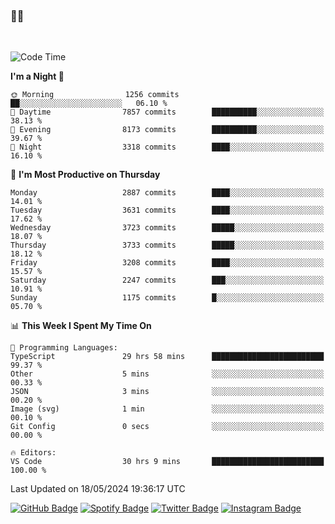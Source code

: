 ### 🤙🍺

<!-- <a href="https://github-readme-stats.vercel.app/api?username=hzak2xx&count_private=true&show_icons=true&theme=dracula">
  <img align="center" src="https://github-readme-stats.vercel.app/api?username=hzak2xx&count_private=true&show_icons=true&theme=dracula" />
</a>
</br> -->
</br>

<!--START_SECTION:waka-->
![Code Time](http://img.shields.io/badge/Code%20Time-3%2C324%20hrs%2039%20mins-blue)

**I'm a Night 🦉** 

```text
🌞 Morning                1256 commits        ██░░░░░░░░░░░░░░░░░░░░░░░   06.10 % 
🌆 Daytime                7857 commits        ██████████░░░░░░░░░░░░░░░   38.13 % 
🌃 Evening                8173 commits        ██████████░░░░░░░░░░░░░░░   39.67 % 
🌙 Night                  3318 commits        ████░░░░░░░░░░░░░░░░░░░░░   16.10 % 
```
📅 **I'm Most Productive on Thursday** 

```text
Monday                   2887 commits        ████░░░░░░░░░░░░░░░░░░░░░   14.01 % 
Tuesday                  3631 commits        ████░░░░░░░░░░░░░░░░░░░░░   17.62 % 
Wednesday                3723 commits        █████░░░░░░░░░░░░░░░░░░░░   18.07 % 
Thursday                 3733 commits        █████░░░░░░░░░░░░░░░░░░░░   18.12 % 
Friday                   3208 commits        ████░░░░░░░░░░░░░░░░░░░░░   15.57 % 
Saturday                 2247 commits        ███░░░░░░░░░░░░░░░░░░░░░░   10.91 % 
Sunday                   1175 commits        █░░░░░░░░░░░░░░░░░░░░░░░░   05.70 % 
```


📊 **This Week I Spent My Time On** 

```text
💬 Programming Languages: 
TypeScript               29 hrs 58 mins      █████████████████████████   99.37 % 
Other                    5 mins              ░░░░░░░░░░░░░░░░░░░░░░░░░   00.33 % 
JSON                     3 mins              ░░░░░░░░░░░░░░░░░░░░░░░░░   00.20 % 
Image (svg)              1 min               ░░░░░░░░░░░░░░░░░░░░░░░░░   00.10 % 
Git Config               0 secs              ░░░░░░░░░░░░░░░░░░░░░░░░░   00.00 % 

🔥 Editors: 
VS Code                  30 hrs 9 mins       █████████████████████████   100.00 % 
```


 Last Updated on 18/05/2024 19:36:17 UTC
<!--END_SECTION:waka-->

[![GitHub Badge](https://img.shields.io/badge/GitHub-100000?style=for-the-badge&logo=github&logoColor=white)](https://github.com/hzak2xx)
[![Spotify Badge](https://img.shields.io/badge/Spotify-1ED760?&style=for-the-badge&logo=spotify&logoColor=white)](https://open.spotify.com/user/uf90s6sbbh75a1mt44clkhkvf)
[![Twitter Badge](https://img.shields.io/badge/Twitter-1DA1F2?style=for-the-badge&logo=twitter&logoColor=white)](https://twitter.com/hzak2xx)
[![Instagram Badge](https://img.shields.io/badge/Instagram-E4405F?style=for-the-badge&logo=instagram&logoColor=white)](https://www.instagram.com/hzak2xx/)
